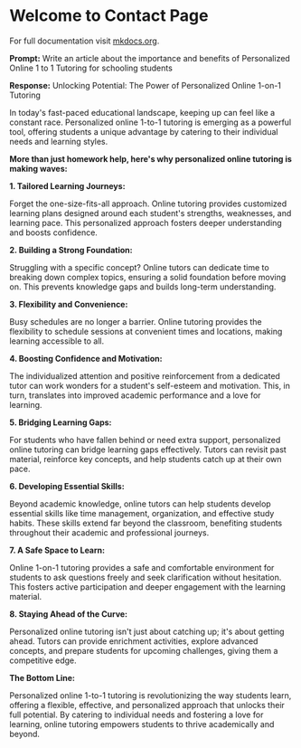 # Welcome to Contact Page

For full documentation visit [mkdocs.org](https://www.mkdocs.org).

**Prompt:** Write an article about the importance and benefits of Personalized Online 1 to 1 Tutoring for schooling students

**Response:** Unlocking Potential: The Power of Personalized Online 1-on-1 Tutoring

In today's fast-paced educational landscape, keeping up can feel like a constant race.  Personalized online 1-to-1 tutoring is emerging as a powerful tool, offering students a unique advantage by catering to their individual needs and learning styles.

**More than just homework help, here's why personalized online tutoring is making waves:**

**1. Tailored Learning Journeys:**

Forget the one-size-fits-all approach. Online tutoring provides customized learning plans designed around each student's strengths, weaknesses, and learning pace. This personalized approach fosters deeper understanding and boosts confidence.

**2. Building a Strong Foundation:**

Struggling with a specific concept? Online tutors can dedicate time to breaking down complex topics, ensuring a solid foundation before moving on. This prevents knowledge gaps and builds long-term understanding.

**3. Flexibility and Convenience:**

Busy schedules are no longer a barrier. Online tutoring provides the flexibility to schedule sessions at convenient times and locations, making learning accessible to all.

**4. Boosting Confidence and Motivation:**

The individualized attention and positive reinforcement from a dedicated tutor can work wonders for a student's self-esteem and motivation. This, in turn, translates into improved academic performance and a love for learning.

**5. Bridging Learning Gaps:**

For students who have fallen behind or need extra support, personalized online tutoring can bridge learning gaps effectively. Tutors can revisit past material, reinforce key concepts, and help students catch up at their own pace.

**6. Developing Essential Skills:**

Beyond academic knowledge, online tutors can help students develop essential skills like time management, organization, and effective study habits. These skills extend far beyond the classroom, benefiting students throughout their academic and professional journeys.

**7. A Safe Space to Learn:**

Online 1-on-1 tutoring provides a safe and comfortable environment for students to ask questions freely and seek clarification without hesitation. This fosters active participation and deeper engagement with the learning material.

**8. Staying Ahead of the Curve:**

Personalized online tutoring isn't just about catching up; it's about getting ahead. Tutors can provide enrichment activities, explore advanced concepts, and prepare students for upcoming challenges, giving them a competitive edge.

**The Bottom Line:**

Personalized online 1-to-1 tutoring is revolutionizing the way students learn, offering a flexible, effective, and personalized approach that unlocks their full potential. By catering to individual needs and fostering a love for learning, online tutoring empowers students to thrive academically and beyond.